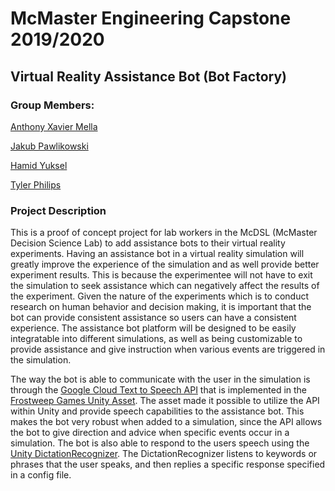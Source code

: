 # McMaster Engineering Capstone 2019/2020

## Virtual Reality Assistance Bot (Bot Factory)

### Group Members:

[Anthony Xavier Mella](https://github.com/AnthonyMella66)

[Jakub Pawlikowski](https://github.com/JPawlikowski)

[Hamid Yuksel](https://github.com/yukseltron) 

[Tyler Philips](https://github.com/Philipsty)

### Project Description

This is a proof of concept project for lab workers in the McDSL (McMaster Decision Science Lab) to add assistance bots to their virtual reality experiments. Having an assistance bot in a virtual reality simulation will greatly improve the experience of the simulation and as well provide better experiment results. This is because the experimentee will not have to exit the simulation to seek assistance which can negatively affect the results of the experiment. Given the nature of the experiments which is to conduct research on human behavior and decision making, it is important that the bot can provide consistent assistance so users can have a consistent experience. The assistance bot platform will be designed to be easily integratable into different simulations, as well as being customizable to provide assistance and give instruction when various events are triggered in the simulation.

The way the bot is able to communicate with the user in the simulation is through the [Google Cloud Text to Speech API](https://cloud.google.com/text-to-speech/) that is implemented in the [Frostweep Games Unity Asset](https://assetstore.unity.com/packages/add-ons/machinelearning/google-cloud-text-to-speech-115170). The asset made it possible to utilize the API within Unity and provide speech capabilities to the assistance bot. This makes the bot very robust when added to a simulation, since the API allows the bot to give direction and advice when specific events occur in a simulation. The bot is also able to respond to the users speech using the [Unity DictationRecognizer](https://docs.unity3d.com/ScriptReference/Windows.Speech.DictationRecognizer.html). The DictationRecognizer listens to keywords or phrases that the user speaks, and then replies a specific response specified in a config file.

